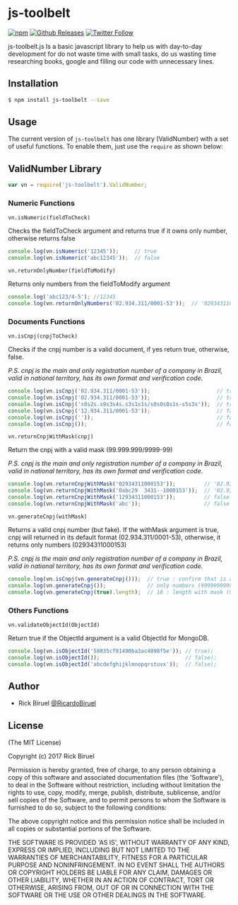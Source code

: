 # js-toolbelt

[![npm](https://img.shields.io/npm/v/npm.svg?style=flat-square)](https://www.npmjs.com/package/js-toolbelt)
[![Github Releases](https://img.shields.io/github/downloads/atom/atom/latest/total.svg?style=flat-square)](https://github.com/rbiruel/js-toolbelt)
[![Twitter Follow](https://img.shields.io/twitter/follow/espadrine.svg?style=social&label=Follow&style=flat-square)](https://twitter.com/RicardoBiruel)


js-toolbelt.js Is a basic javascript library to help us with day-to-day development for do not waste time
with small tasks, do us wasting time researching books, google and filling our code with unnecessary lines.


## Installation

```bash
$ npm install js-toolbelt --save
```

## Usage

The current version of `js-toolbelt` has one library (ValidNumber) with a set of useful functions. To enable
them, just use the `require` as shown below:

## ValidNumber Library

```js
var vn = require('js-toolbelt').ValidNumber;
```

### Numeric Functions

`vn.isNumeric(fieldToCheck)`

Checks the fieldToCheck argument and returns true if it owns only number, otherwise returns false
```js
console.log(vn.isNumeric('12345'));     // true
console.log(vn.isNumeric('abc12345'));  // false
```

`vn.returnOnlyNumber(fieldToModify)`

Returns only numbers from the fieldToModify argument
```js
console.log('abc123/4-5'); //12345
console.log(vn.returnOnlyNumbers('02.934.311/0001-53'));  // '02934311000153'
```


### Documents Functions

`vn.isCnpj(cnpjToCheck)`

Checks if the cnpj number is a valid document, if yes return true, otherwise, false.

_P.S. cnpj is the main and only registration number of a company in Brazil, valid in national territory,
has its own format and verification code._
```js
console.log(vn.isCnpj('02.934.311/0001-53'));                     // true
console.log(vn.isCnpj('02.934.311/0001-53'));                     // true
console.log(vn.isCnpj('s0s2s.s9s3s4s.s3s1s1s/s0s0s0s1s-s5s3s'));  // true
console.log(vn.isCnpj('12.934.311/0001-53'));                     // false
console.log(vn.isCnpj(''));                                       // false
console.log(vn.isCnpj());                                         // false
```

`vn.returnCnpjWithMask(cnpj)`

Return the cnpj with a valid mask (99.999.999/9999-99)

_P.S. cnpj is the main and only registration number of a company in Brazil, valid in national territory,
has its own format and verification code._
```js
console.log(vn.returnCnpjWithMask('02934311000153'));         // '02.934.311/0001-53'
console.log(vn.returnCnpjWithMask('0abc29  3431--1000153'));  // '02.934.311/0001-53'
console.log(vn.returnCnpjWithMask('12934311000153'));         // false (is an invalid cnpj)
console.log(vn.returnCnpjWithMask('abc'));                    // false
```

`vn.generateCnpj(withMask)`

Returns a valid cnpj number (but fake). If the withMask argument is true, cnpj will returned in its default
format (02.934.311/0001-53), otherwise, it returns only numbers (02934311000153)

_P.S. cnpj is the main and only registration number of a company in Brazil, valid in national territory,
has its own format and verification code._
```js
console.log(vn.isCnpj(vn.generateCnpj()));  // true : confirm that is a valid cnpj (fake)
console.log(vn.generateCnpj());             // only numbers (99999999999999) and a valid cnpj (fake)
console.log(vn.generateCnpj(true).length);  // 18 : length with mask (99.999.999/9999-99)
```


### Others Functions

`vn.validateObjectId(ObjectId)`

Return true if the ObjectId argument is a valid ObjectId for MongoDB.
```js
console.log(vn.isObjectId('58835cf81490ba3ac4898f5e')); // true);
console.log(vn.isObjectId());                           // false);
console.log(vn.isObjectId('abcdefghijklmnopqrstuvx'));  // false);
```


## Author

 - Rick Biruel [@RicardoBiruel]

## License

(The MIT License)

Copyright (c) 2017 Rick Biruel

Permission is hereby granted, free of charge, to any person obtaining
a copy of this software and associated documentation files (the
'Software'), to deal in the Software without restriction, including
without limitation the rights to use, copy, modify, merge, publish,
distribute, sublicense, and/or sell copies of the Software, and to
permit persons to whom the Software is furnished to do so, subject to
the following conditions:

The above copyright notice and this permission notice shall be
included in all copies or substantial portions of the Software.

THE SOFTWARE IS PROVIDED 'AS IS', WITHOUT WARRANTY OF ANY KIND,
EXPRESS OR IMPLIED, INCLUDING BUT NOT LIMITED TO THE WARRANTIES OF
MERCHANTABILITY, FITNESS FOR A PARTICULAR PURPOSE AND NONINFRINGEMENT.
IN NO EVENT SHALL THE AUTHORS OR COPYRIGHT HOLDERS BE LIABLE FOR ANY
CLAIM, DAMAGES OR OTHER LIABILITY, WHETHER IN AN ACTION OF CONTRACT,
TORT OR OTHERWISE, ARISING FROM, OUT OF OR IN CONNECTION WITH THE
SOFTWARE OR THE USE OR OTHER DEALINGS IN THE SOFTWARE.


[@RicardoBiruel]: <https://twitter.com/RicardoBiruel>